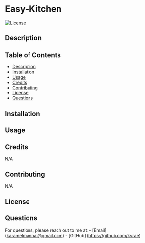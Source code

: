 ﻿# Easy-Kitchen

  [![License](https://img.shields.io/badge/License-MIT-yellow.svg)](https://opensource.org/licenses/MIT)

  ## Description


  ## Table of Contents
  - [Description](#description)
  - [Installation](#installation)
  - [Usage](#usage)
  - [Credits](#credits)
  - [Contributing](#contributing)
  - [License](#license)
  - [Questions](#questions)

  ## Installation
 

  ## Usage

  ## Credits
  N/A

  ## Contributing
  N/A

  ## License


  ## Questions

  For questions, please reach out to me at:
    - [Email] (karamelmannai@gmail.com)
    - [GitHub] (https://github.com/kvrae)
